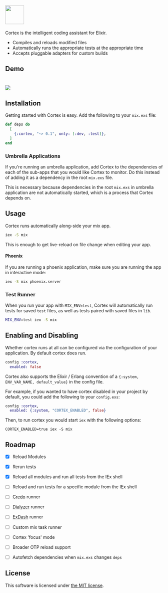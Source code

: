 # <img src='https://storage.googleapis.com/ub-public/cortex_logo.png' height='60'>

Cortex is the intelligent coding assistant for Elixir.

- Compiles and reloads modified files
- Automatically runs the appropriate tests at the appropriate time
- Accepts pluggable adapters for custom builds


## Demo

# <img src='http://files.slingingcode.com/113N1q2n2e0Q/small.gif'>


## Installation

Getting started with Cortex is easy. Add the following to your `mix.exs` file:

```elixir
def deps do
  [
    {:cortex, "~> 0.1", only: [:dev, :test]},
  ]
end
```


### Umbrella Applications

If you're running an umbrella application, add Cortex to the dependencies of
each of the sub-apps that you would like Cortex to monitor. Do this instead
of adding it as a dependency in the root `mix.exs` file.

This is necessary because dependencies in the root `mix.exs` in umbrella
application are not automatically started, which is a process that Cortex
depends on.



## Usage

Cortex runs automatically along-side your mix app.

```sh
iex -S mix
```

This is enough to get live-reload on file change when editing your app.


#### Phoenix

If you are running a phoenix application,
make sure you are running the app in interactive mode:

```sh
iex -S mix phoenix.server
```


### Test Runner

When you run your app with `MIX_ENV=test`,
Cortex will automatically run tests for saved `test` files,
as well as tests paired with saved files in `lib`.

```sh
MIX_ENV=test iex -S mix
```


## Enabling and Disabling

Whether cortex runs at all can be configured via the configuration of your
application. By default cortex does run.

```ex
config :cortex,
  enabled: false
```

Cortex also supports the Elixir / Erlang convention of a
`{:system, ENV_VAR_NAME, default_value}` in the config file.


For example, if you wanted to have cortex disabled in your project by default,
you could add the following to your `config.exs`:

```ex
config :cortex,
  enabled: {:system, "CORTEX_ENABLED", false}
```

Then, to run cortex you would start `iex` with the following options:

```
CORTEX_ENABLED=true iex -S mix
```


## Roadmap

 - [x] Reload Modules
 - [x] Rerun tests
 - [x] Reload all modules and run all tests from the IEx shell
 - [ ] Reload and run tests for a specific module from the IEx shell
 - [ ] [Credo](https://github.com/rrrene/credo) runner
 - [ ] [Dialyzer](https://github.com/jeremyjh/dialyxir/) runner
 - [ ] [ExDash](https://github.com/urbint/ex_dash) runner
 - [ ] Custom mix task runner
 - [ ] Cortex 'focus' mode
 - [ ] Broader OTP reload support
 - [ ] Autofetch dependencies when `mix.exs` changes `deps`


## License

This software is licensed under [the MIT license](LICENSE.md).
